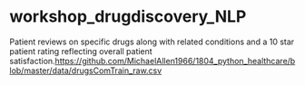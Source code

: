 # workshop_drugdiscovery_NLP
Patient reviews on specific drugs along with related conditions and a 10 star patient rating reflecting overall patient satisfaction.https://github.com/MichaelAllen1966/1804_python_healthcare/blob/master/data/drugsComTrain_raw.csv

